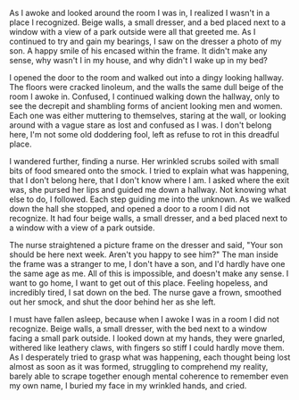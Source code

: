 As I awoke and looked around the room I was in, I realized I wasn't in a place I recognized. Beige walls, a small dresser, and a bed placed next to a window with a view of a park outside were all that greeted me. As I continued to try and gain my bearings, I saw on the dresser a photo of my son. A happy smile of his encased within the frame. It didn't make any sense, why wasn't I in my house, and why didn't I wake up in my bed? 


I opened the door to the room and walked out into a dingy looking hallway. The floors were cracked linoleum, and the walls the same dull beige of the room I awoke in. Confused, I continued walking down the hallway, only to see the decrepit and shambling forms of ancient looking men and women. Each one was either muttering to themselves, staring at the wall, or looking around with a vague stare as lost and confused as I was. I don't belong here, I'm not some old doddering fool, left as refuse to rot in this dreadful place. 


I wandered further, finding a nurse. Her wrinkled scrubs soiled with small bits of food smeared onto the smock. I tried to explain what was happening, that I don't belong here, that I don't know where I am. I asked where the exit was, she pursed her lips and guided me down a hallway. Not knowing what else to do, I followed. Each step guiding me into the unknown. As we walked down the hall she stopped, and opened a door to a room I did not recognize. It had four beige walls, a small dresser, and a bed placed next to a window with a view of a park outside.


The nurse straightened a picture frame on the dresser and said, "Your son should be here next week. Aren't you happy to see him?" The man inside the frame was a stranger to me, I don't have a son, and I'd hardly have one the same age as me. All of this is impossible, and doesn't make any sense. I want to go home, I want to get out of this place. Feeling hopeless, and incredibly tired, I sat down on the bed. The nurse gave a frown, smoothed out her smock, and shut the door behind her as she left.


I must have fallen asleep, because when I awoke I was in a room I did not recognize. Beige walls, a small dresser, with the bed next to a window facing a small park outside. I looked down at my hands, they were gnarled, withered like leathery claws, with fingers so stiff I could hardly move them. As I desperately tried to grasp what was happening, each thought being lost almost as soon as it was formed, struggling to comprehend my reality, barely able to scrape together enough mental coherence to remember even my own name, I buried my face in my wrinkled hands, and cried.